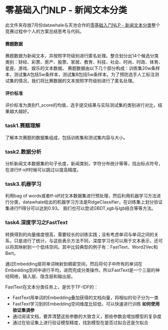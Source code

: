 # 零基础入门NLP - 新闻文本分类
此文件夹存放7月份datawhale与天池合作的[零基础入门NLP - 新闻文本分类](https://tianchi.aliyun.com/competition/entrance/531810/introduction/)整个竞赛过程中个人的方案总结思考与代码。

#### 赛题数据
赛题数据为新闻文本，并按照字符级别进行匿名处理。整合划分出14个候选分类类别：财经、彩票、房产、股票、家居、教育、科技、社会、时尚、时政、体育、星座、游戏、娱乐的文本数据。
赛题数据由以下几个部分构成：训练集20w条样本，测试集A包括5w条样本，测试集B包括5w条样本。为了预防选手人工标注测试集的情况，我们将比赛数据的文本按照字符级别进行了匿名处理。

#### 评价标准
评价标准为类别f1_score的均值，选手提交结果与实际测试集的类别进行对比，结果越大越好。

### task1.赛题理解
了解本次赛题的数据集组成，包括训练集和测试集内容与大小。

### task2.数据分析
分析新闻文本数据集的句子长度，新闻类别，字符分布统计等等，找出标点符号，在进行tf-idf时候可以跳过以提高精度。

### task3.机器学习 
利用bag of words或者tf-idf对文本数据集进行预处理，然后利用机器学习方法进行分类，datawhale给出的机器学习方法是RidgeClassifier，在训练集上划分验证集进行f1得分可以达到0.93。
我们也可以尝试GBDT,xgb与lgb结合等等方法。

### task4.深度学习之FastText
转换得到的向量维度很高，需要较长的训练实践；没有考虑单词与单词之间的关系，只是进行了统计。与这些表示方法不同，深度学习也可以用于文本表示，还可以将其映射到一个低纬空间。其中比较典型的例子有：FastText、Word2Vec和Bert。

通过Embedding层将单词映射到稠密空间，然后将句子中所有的单词在Embedding空间中进行平均，进而完成分类操作。所以FastText是一个三层的神经网络，输入层、隐含层和输出层。

FastText在文本分类任务上，是优于TF-IDF的：
- FastText用单词的Embedding叠加获得的文档向量，将相似的句子分为一类
- FastText学习到的Embedding空间维度比较低，可以快速进行训练
**如何使用验证集调参**
- 通过阅读文档，要弄清楚这些参数的大致含义，那些参数会增加模型的复杂度
- 通过在验证集上进行验证模型精度，找到模型在是否过拟合还是欠拟合
